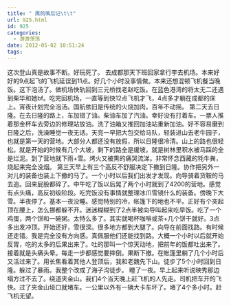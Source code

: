 ```yaml
---
title: " 鹰鸽嘴后记\t\t"
url: 925.html
id: 925
categories:
  - 游游荡荡
date: 2012-05-02 10:51:24
tags:
---
```


这次登山真是故事不断。好玩死了。 去成都那天下班回家拿行李去机场。本来好好的9点起飞的飞机延误到11点。好几个小时没事情做。本来还想混顿飞机餐当晚饭。这下泡汤了。做机场快轨回到三元桥找老赵吃饭。在蓝色港湾的将太无二还遇到柴华和她bf。吃完回机场，一直等到快12点飞机才飞，4点多才躺在成都的床上。宵夜计划完全泡汤。国航依旧是传统的火烧加肉，百年不动摇。 第二天去日隆。在去日隆的路上，车加错了油。柴油车加了汽油。幸好没有打着车。一票人推着那金杯车去旁边的修理站放油。洗了油箱又推回加油站重新加油。好不容易磨到日隆之后，洗澡睡觉一夜无话。天亮一早把大包交给马队，轻装进山去老牛园子，也就是第一天的营地。大部分人都还没有放假，所以日隆很冷清。山上的路也很轻松。就是开始的时候有几个大坡，剩下的路全是缓坡。就是树林里积水被马踩的全是烂泥。到了营地就下雨+雪。烤火又被熏的痛哭流涕。非常怀念西藏的牦牛粪，烧起来完全没烟。 第三天早上有三个高反不舒服决定下撤到日隆。协作把另外一对儿的装备也装上下撤的马了。一个小时以后我们出发才发现。向导骑着货鞍的马去追。回来屁股都碎了。中午吃了饭以后晃了两个小时就到了4200的营地。感觉有点头痛，高反初级阶段。吃完饭没有事情就整理冰爪雪镜什么的装备。傍晚下大雪。半夜停了。基本一夜没睡。感觉特别的冷，帐篷下的地也不平。正好有个突起顶在腰上，怎么挪都躲不开。迷迷糊糊到了2点半被向导叫起来吃早饭。吃了一个鸡蛋，两个饼和一碗粥。太特么多了。其实就喝杯咖啡或茶+几个饼干就好。3点多出发冲顶。开始还好，雪很深。很多地方都到大腿了。向导在前面找路。有时候还走错。我是完全没有方向感。真佩服他们还能找到路。大概一个小时以后就开始反胃，吃的太多的后果出来了。吐的那叫一个惊天动地，把前年的饭都吐出来了。接着就是头痛头晕。每走一步都感觉要摔倒。果断下撤。在帐篷里躺了几个小时后又活过来了。用长焦看着其他人登顶后，我和老魏先下山。徒步了5个小时回到日隆。躲过了暴雨。我整个改成了海子沟徒步。 睡了一夜。早上起来听说映秀那边塌方过不去了。绕道夹金山。我们4个当天晚上赶飞机的人先走。司机把车开的飞快。过了夹金山垭口就堵车。一公里以外有一辆大卡车坏了。堵了4个多小时。赶飞机无望。